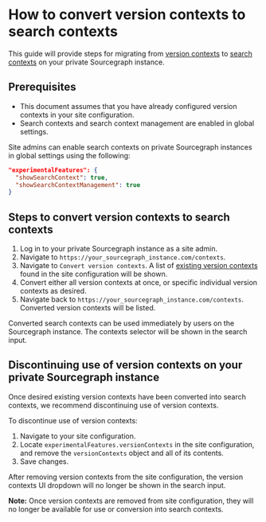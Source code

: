 # How to convert version contexts to search contexts

This guide will provide steps for migrating from [version contexts](/code_search/explanations/features#version-contexts-sunsetting) to [search contexts](/code_search/explanations/features#search-contexts-beta) on your private Sourcegraph instance.

## Prerequisites

* This document assumes that you have already configured version contexts in your site configuration.
* Search contexts and search context management are enabled in global settings.

Site admins can enable search contexts on private Sourcegraph instances in global settings using the following:

```json
"experimentalFeatures": {  
  "showSearchContext": true,
  "showSearchContextManagement": true
}
```

## Steps to convert version contexts to search contexts

1. Log in to your private Sourcegraph instance as a site admin.
2. Navigate to `https://your_sourcegraph_instance.com/contexts`.
3. Navigate to `Convert version contexts`. A list of [existing version contexts](/code_search/explanations/features#version-contexts-sunsetting) found in the site configuration will be shown.
4. Convert either all version contexts at once, or specific individual version contexts as desired.
5. Navigate back to `https://your_sourcegraph_instance.com/contexts`. Converted version contexts will be listed.

Converted search contexts can be used immediately by users on the Sourcegraph instance. The contexts selector will be shown in the search input.

## Discontinuing use of version contexts on your private Sourcegraph instance

Once desired existing version contexts have been converted into search contexts, we recommend discontinuing use of version contexts.

To discontinue use of version contexts:

1. Navigate to your site configuration.
2. Locate `experimentalFeatures.versionContexts` in the site configuration, and remove the `versionContexts` object and all of its contents.
3. Save changes.

After removing version contexts from the site configuration, the version contexts UI dropdown will no longer be shown in the search input.

**Note:** Once version contexts are removed from site configuration, they will no longer be available for use or conversion into search contexts.
